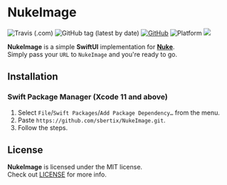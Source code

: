 # NukeImage
![Travis (.com)](https://img.shields.io/travis/com/sbertix/NukeImage)
![GitHub tag (latest by date)](https://img.shields.io/github/v/tag/sbertix/NukeImage)
[![GitHub](https://img.shields.io/github/license/sbertix/NukeImage)](https://github.com/sbertix/NukeImage/blob/master/LICENSE)
![Platform](https://img.shields.io/cocoapods/p/SwiftyInsta.svg?style=flat)
<img src="https://img.shields.io/badge/supports-Swift%20Package%20Manager-ff69b4.svg">  

**NukeImage** is a simple **SwiftUI** implementation for [**Nuke**](https://github.com/kean/Nuke.git).  
Simply pass your `URL` to `NukeImage` and you're ready to go.

## Installation
### Swift Package Manager (Xcode 11 and above)
1. Select `File`/`Swift Packages`/`Add Package Dependency…` from the menu.
1. Paste `https://github.com/sbertix/NukeImage.git`.
1. Follow the steps.

## License

**NukeImage** is licensed under the MIT license.  
Check out [LICENSE](https://github.com/sbertix/LICENSE) for more info.
